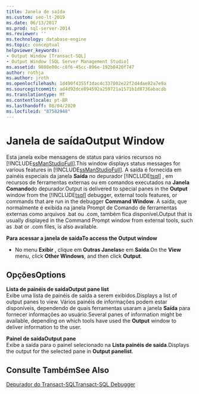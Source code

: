 ```yaml
---
title: Janela de saída
ms.custom: seo-lt-2019
ms.date: 06/13/2017
ms.prod: sql-server-2014
ms.reviewer: ''
ms.technology: database-engine
ms.topic: conceptual
helpviewer_keywords:
- Output Window [Transact-SQL]
- Output Window [SQL Server Management Studio]
ms.assetid: 9808e00c-c8f6-45cc-896e-192b8420f747
author: rothja
ms.author: jroth
ms.openlocfilehash: 1d490f4355f1dac4c337002e22f2d4dae82a7e9a
ms.sourcegitcommit: ad4d92dce894592a259721a1571b1d8736abacdb
ms.translationtype: MT
ms.contentlocale: pt-BR
ms.lasthandoff: 08/04/2020
ms.locfileid: "87582948"
---
```

# <a name="output-window"></a><span data-ttu-id="1c099-102">Janela de saída</span><span class="sxs-lookup"><span data-stu-id="1c099-102">Output Window</span></span>
  <span data-ttu-id="1c099-103">Esta janela exibe mensagens de status para vários recursos no [!INCLUDE[ssManStudioFull](../../includes/ssmanstudiofull-md.md)].</span><span class="sxs-lookup"><span data-stu-id="1c099-103">This window displays status messages for various features in [!INCLUDE[ssManStudioFull](../../includes/ssmanstudiofull-md.md)].</span></span> <span data-ttu-id="1c099-104">A saída é fornecida em painéis especiais da janela **Saída** no depurador [!INCLUDE[tsql](../../includes/tsql-md.md)] , em recursos de ferramentas externas ou em comandos executados na **Janela Comando**do depurador.</span><span class="sxs-lookup"><span data-stu-id="1c099-104">Output is delivered to special panes in the **Output** window from the [!INCLUDE[tsql](../../includes/tsql-md.md)] debugger, external tools features, or commands that are run in the debugger **Command Window**.</span></span> <span data-ttu-id="1c099-105">A saída, que normalmente é exibida na janela Prompt de Comando de ferramentas externas como arquivos .bat ou .com, também fica disponível.</span><span class="sxs-lookup"><span data-stu-id="1c099-105">Output that is usually displayed in the Command Prompt window from external tools, such as .bat or .com files, is also available.</span></span>  
  
 <span data-ttu-id="1c099-106">**Para acessar a janela de saída**</span><span class="sxs-lookup"><span data-stu-id="1c099-106">**To access the Output window**</span></span>  
  
-   <span data-ttu-id="1c099-107">No menu **Exibir** , clique em **Outras Janelas**e em **Saída**.</span><span class="sxs-lookup"><span data-stu-id="1c099-107">On the **View** menu, click **Other Windows**, and then click **Output**.</span></span>  
  
## <a name="options"></a><span data-ttu-id="1c099-108">Opções</span><span class="sxs-lookup"><span data-stu-id="1c099-108">Options</span></span>  
 <span data-ttu-id="1c099-109">**Lista de painéis de saída**</span><span class="sxs-lookup"><span data-stu-id="1c099-109">**Output pane list**</span></span>  
 <span data-ttu-id="1c099-110">Exibe uma lista de painéis de saída a serem exibidos.</span><span class="sxs-lookup"><span data-stu-id="1c099-110">Displays a list of output panes to view.</span></span> <span data-ttu-id="1c099-111">Vários painéis de informações podem estar disponíveis, dependendo de quais ferramentas usaram a janela **Saída** para fornecer informações ao usuário.</span><span class="sxs-lookup"><span data-stu-id="1c099-111">Several panes of information might be available, depending on which tools have used the **Output** window to deliver information to the user.</span></span>  
  
 <span data-ttu-id="1c099-112">**Painel de saída**</span><span class="sxs-lookup"><span data-stu-id="1c099-112">**Output pane**</span></span>  
 <span data-ttu-id="1c099-113">Exibe a saída para o painel selecionado na **Lista painéis de saída**.</span><span class="sxs-lookup"><span data-stu-id="1c099-113">Displays the output for the selected pane in **Output panelist**.</span></span>  
  
## <a name="see-also"></a><span data-ttu-id="1c099-114">Consulte Também</span><span class="sxs-lookup"><span data-stu-id="1c099-114">See Also</span></span>  
 [<span data-ttu-id="1c099-115">Depurador do Transact-SQL</span><span class="sxs-lookup"><span data-stu-id="1c099-115">Transact-SQL Debugger</span></span>](transact-sql-debugger.md)  
